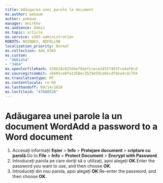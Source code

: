 ```yaml
---
title: Adăugarea unei parole la document
ms.author: pebaum
author: pebaum
manager: mnirkhe
ms.audience: Admin
ms.topic: article
ms.service: o365-administration
ROBOTS: NOINDEX, NOFOLLOW
localization_priority: Normal
ms.collection: Adm_O365
ms.custom:
- "9001454"
- "3464"
ms.openlocfilehash: 439b18c025d4ef8defccece24557493fce4af8cd
ms.sourcegitcommit: c6692ce0fa1358ec3529e59ca0ecdfdea4cdc759
ms.translationtype: MT
ms.contentlocale: ro-RO
ms.lasthandoff: 09/14/2020
ms.locfileid: "47688526"
---
```

# <a name="add-a-password-to-a-word-document"></a><span data-ttu-id="b1479-102">Adăugarea unei parole la un document Word</span><span class="sxs-lookup"><span data-stu-id="b1479-102">Add a password to a Word document</span></span>

1. <span data-ttu-id="b1479-103">Accesați informații **fișier**  >  **Info**  >  **Protejare document**  >  **criptare cu parolă**.</span><span class="sxs-lookup"><span data-stu-id="b1479-103">Go to **File** > **Info** > **Protect Document** > **Encrypt with Password**.</span></span>
2. <span data-ttu-id="b1479-104">Introduceți parola pe care doriți să o utilizați, apoi alegeți **OK**.</span><span class="sxs-lookup"><span data-stu-id="b1479-104">Enter the password you want to use, and then choose **OK**.</span></span>
3. <span data-ttu-id="b1479-105">Introduceți din nou parola, apoi alegeți **OK**.</span><span class="sxs-lookup"><span data-stu-id="b1479-105">Re-enter the password, and then choose **OK**.</span></span>